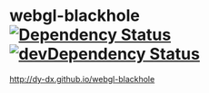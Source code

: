 # webgl-blackhole [![Dependency Status](https://david-dm.org/dy-dx/webgl-blackhole.png)](https://david-dm.org/dy-dx/webgl-blackhole) [![devDependency Status](https://david-dm.org/dy-dx/webgl-blackhole/dev-status.png)](https://david-dm.org/dy-dx/webgl-blackhole#info=devDependencies)

http://dy-dx.github.io/webgl-blackhole
